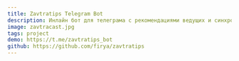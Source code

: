 ```yaml
---
title: Zavtratips Telegram Bot
description: Инлайн бот для телеграма с рекомендациями ведущих и синхронизирован с google таблицей. WebApp для удобного добавления и редактирования таблицы
image: zavtracast.jpg
tags: project
demo: https://t.me/zavtratips_bot
github: https://github.com/firya/zavtratips
---
```

